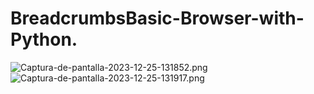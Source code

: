 # BreadcrumbsBasic-Browser-with-Python.
![Captura-de-pantalla-2023-12-25-131852.png](https://postimg.cc/vgjTkCSs)
![Captura-de-pantalla-2023-12-25-131917.png](https://postimg.cc/t7ZYWCYC)
